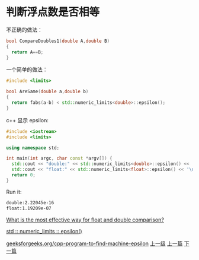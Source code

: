 # 判断浮点数是否相等


不正确的做法：

```c++
bool CompareDoubles1(double A,double B)
{
  return A==B;
}
```

一个简单的做法：

```c++
#include <limits>

bool AreSame(double a,double b)
{
  return fabs(a-b) < std::numeric_limits<double>::epsilon();
}
```

c++ 显示 epsilon:
```c++
#include <iostream>
#include <limits>

using namespace std;

int main(int argc, char const *argv[]) {
  std::cout << "double:" << std::numeric_limits<double>::epsilon() << '\n';
  std::cout << "float:" << std::numeric_limits<float>::epsilon() << '\n';
  return 0;
}
```

Run it:
```sh
double:2.22045e-16
float:1.19209e-07
```

[What is the most effective way for float and double comparison?
](https://stackoverflow.com/questions/17333/what-is-the-most-effective-way-for-float-and-double-comparison)

[std :: numeric_limits :: epsilon()](http://en.cppreference.com/w/cpp/types/numeric_limits/epsilon)

[geeksforgeeks.org/cpp-program-to-find-machine-epsilon](https://www.geeksforgeeks.org/cpp-program-to-find-machine-epsilon/)
[上一级](base.md)
[上一篇](chrono.md)
[下一篇](const.md)

